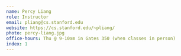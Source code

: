 ```yaml
---
name: Percy Liang
role: Instructor
email: pliang@cs.stanford.edu
website: https://cs.stanford.edu/~pliang/
photo: percy-liang.jpg
office-hours: Thu @ 9-10am in Gates 350 (when classes in person)
index: 1
---
```

